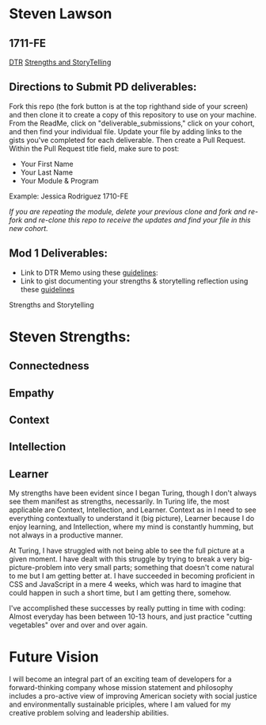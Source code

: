 
# Steven Lawson
## 1711-FE

[DTR](https://github.com/stevenleelawson/2DoBox-Pivot/blob/master/README.md)
[Strengths and StoryTelling](https://gist.github.com/stevenleelawson)










## Directions to Submit PD deliverables:
Fork this repo (the fork button is at the top righthand side of your screen) and then clone it to create a copy of this repository to use on your machine. From the ReadMe, click on "deliverable_submissions," click on your cohort, and then find your individual file. Update your file by adding links to the gists you've completed for each deliverable. Then create a Pull Request. Within the Pull Request title field, make sure to post:

* Your First Name
* Your Last Name
* Your Module & Program

Example: Jessica Rodriguez 1710-FE

*If you are repeating the module, delete your previous clone and fork and re-fork and re-clone this repo to receive the updates and find your file in this new cohort.*

## Mod 1 Deliverables:
* Link to DTR Memo using these [guidelines](https://github.com/turingschool/career-development-curriculum/blob/master/module_one/dtr_guidelines_memo.md):
* Link to gist documenting your strengths & storytelling reflection using these [guidelines](https://github.com/turingschool/career-development-curriculum/blob/master/module_one/strengths_storytelling_reflection.md)

Strengths and Storytelling

# Steven Strengths:
## Connectedness
## Empathy
## Context
## Intellection
## Learner

My strengths have been evident since I began Turing, though I don't always see them manifest as strengths, necessarily. In Turing life, the most applicable are Context, Intellection, and Learner. Context as in I need to see everything contextually to understand it (big picture), Learner because I do enjoy learning, and Intellection, where my mind is constantly humming, but not always in a productive manner.

At Turing, I have struggled with not being able to see the full picture at a given moment. I have dealt with this struggle by trying to break a very big-picture-problem into very small parts; something that doesn't come natural to me but I am getting better at. I have succeeded in becoming proficient in CSS and JavaScript in a mere 4 weeks, which was hard to imagine that could happen in such a short time, but I am getting there, somehow.

I've accomplished these successes by really putting in time with coding: Almost everyday has been between 10-13 hours, and just practice "cutting vegetables" over and over and over again.

# Future Vision

I will become an integral part of an exciting team of developers for a forward-thinking company whose mission statement and philosophy includes a pro-active view of improving American society with social justice and environmentally sustainable priciples, where I am valued for my creative problem solving and leadership abilities.
